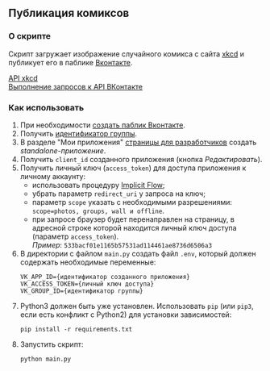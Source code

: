 ## Публикация комиксов  

### О скрипте  
Скрипт загружает изображение случайного комикса с сайта
[xkcd](https://xkcd.com/) и публикует его в паблике [Вконтакте](https://vk.com).  

[API xkcd](https://xkcd.com/json.html)  
[Выполнение запросов к API ВКонтакте](https://vk.com/dev/api_requests)

### Как использовать  
1. При необходимости [создать паблик Вконтакте](https://vk.com/groups?tab=admin).
2. Получить [идентификатор группы](https://regvk.com/id/).     
3. В разделе "Мои приложения" [страницы для разработчиков](https://vk.com/dev) создать
   *standalone-приложение*.  
4. Получить `client_id` созданного приложения (кнопка *Редактировать*).  
5. Получить личный ключ (`access_token`) для доступа приложения к личному аккаунту:  
   - использовать процедуру [Implicit Flow](https://vk.com/dev/implicit_flow_user);  
   - убрать параметр `redirect_uri` у запроса на ключ;  
   - параметр `scope` указать с необходимыми разрешениями: ```scope=photos, groups, wall и offline```.  
   - при запросе браузер будет перенаправлен на страницу, в адресной строке которой находится
личный ключ доступа (параметр `access_token`).  
     *Пример*: `533bacf01e1165b57531ad114461ae8736d6506a3`
6. В директории с файлом `main.py` создать файл `.env`, который должен содержать 
   необходимые переменные:
   ```
   VK_APP_ID={идентификатор созданного приложения}
   VK_ACCESS_TOKEN={личный ключ доступа}
   VK_GROUP_ID={идентификатор группы}
   ```  
7. Python3 должен быть уже установлен. Использовать `pip` (или `pip3`, если есть конфликт с Python2) для установки зависимостей:
   ```console
   pip install -r requirements.txt
   ```
8. Запустить скрипт:
   ```console
   python main.py
   ```


